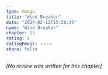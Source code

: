```yaml
---
type: manga
title: "Wind Breaker"
date: "2024-02-12T15:28:36"
name: "Wind Breaker"
chapter: 15
rating: 4
ratingEmoji: ⭐️⭐️⭐️⭐️
share: false
---
```


*[No review was written for this chapter]*
